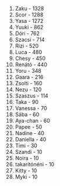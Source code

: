 1. Zaku - 1328
2. Scor - 1288
3. Yasa - 1272
4. Yuuki - 862
5. Dóri - 762
6. Szacsi - 714
7. Rizi - 520
8. Luca - 480
9. Chesy - 450
10. Renátó - 440
11. Yoru - 348
12. Gaara - 216
13. Zsolti - 160
14. Nezu - 120
15. Szaszus - 114
16. Taka - 90
17. Vanessa - 70
18. Sába - 60
18. Aya-chan - 60
19. Papee - 50
20. Nadine - 40
20. Daniella - 40
21. Timi - 30
22. Szandi - 10
22. Noira - 10
22. takarítónéni - 10
22. Kitty - 10
22. Myki - 10
